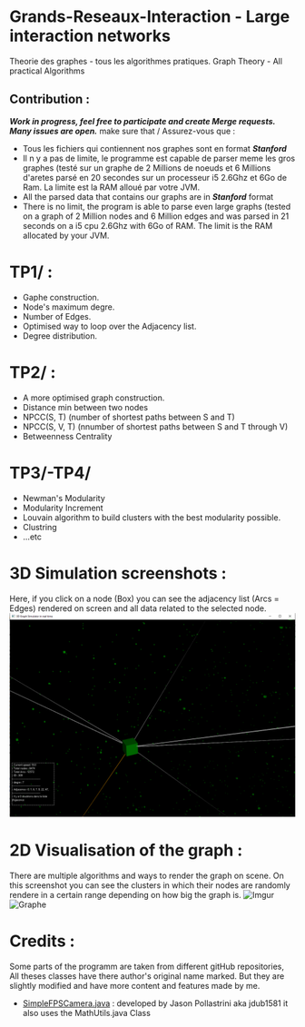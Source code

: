# Grands-Reseaux-Interaction - Large interaction networks
Theorie des graphes - tous les algorithmes pratiques.
Graph Theory - All practical Algorithms

## Contribution :
***Work in progress, feel free to participate and create Merge requests. Many issues are open.***
make sure that / Assurez-vous que :
- Tous les fichiers qui contiennent nos graphes sont en format ***Stanford***
- Il n y a pas de limite, le programme est capable de parser meme les gros graphes (testé sur un graphe de 2 Millions de noeuds et 6 Millions d'aretes parsé en 20 secondes sur un processeur i5 2.6Ghz et 6Go de Ram. La limite est la RAM alloué par votre JVM.  
- All the parsed data that contains our graphs are in ***Stanford*** format
- There is no limit, the program is able to parse even large graphs (tested on a graph of 2 Million nodes and 6 Million edges and was parsed in 21 seconds on a i5 cpu 2.6Ghz with 6Go of RAM. The limit is the RAM allocated by your JVM.

# TP1/ :
- Gaphe construction.
- Node's maximum degre.
- Number of Edges.
- Optimised way to loop over the Adjacency list.
- Degree distribution.

# TP2/ :
- A more optimised graph construction.
- Distance min between two nodes
- NPCC(S, T) (number of shortest paths between S and T)
- NPCC(S, V, T) (nnumber of shortest paths between S and T through V)
- Betweenness Centrality

# TP3/-TP4/
- Newman's Modularity
- Modularity Increment
- Louvain algorithm to build clusters with the best modularity possible.
- Clustring
- ...etc

# 3D Simulation screenshots :
Here, if you click on a node (Box) you can see the adjacency list (Arcs = Edges) rendered on screen and all data related to the selected node.
![Imgur](https://raw.githubusercontent.com/Aizen93/Grands-Reseaux-Interaction/master/TP4/Louvain/src/assets/images/3DSimulation.PNG)

# 2D Visualisation of the graph :
There are multiple algorithms and ways to render the graph on scene. On this screenshot you can see the clusters in which their nodes are randomly rendere in a certain range depending on how big the graph is.
![Imgur](https://imgur.com/q5HAPyo.png)
![Graphe](http://sna433.weebly.com/uploads/1/3/9/3/13930242/7562313_orig.png)

# Credits :
Some parts of the programm are taken from different gitHub repositories, All theses classes have there author's original name marked. But they are slightly modified and have more content and features made by me.
- [SimpleFPSCamera.java](https://github.com/FXyz/FXyz/blob/master/FXyz-Core/src/main/java/org/fxyz3d/scene/SimpleFPSCamera.java) : developed by Jason Pollastrini aka jdub1581 it also uses the MathUtils.java Class

